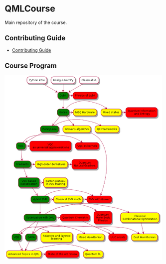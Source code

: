 # QMLCourse

Main repository of the course.

## Contributing Guide

- [Contributing Guide](./CONTRIBUTING.md)

## Course Program

![](./course_program/images/course_program.png)
